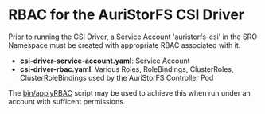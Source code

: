 # RBAC for the AuriStorFS CSI Driver

Prior to running the CSI Driver, a Service Account 'auristorfs-csi' in the SRO Namespace must be created with appropriate RBAC associated with it.  

* **csi-driver-service-account.yaml**: Service Account 
* **csi-driver-rbac.yaml**: Various Roles, RoleBindings, ClusterRoles, ClusterRoleBindings used by the AuriStorFS Controller Pod

The [bin/applyRBAC](../bin/applyRBAC) script may be used to achieve this when run under an account with sufficent permissions.